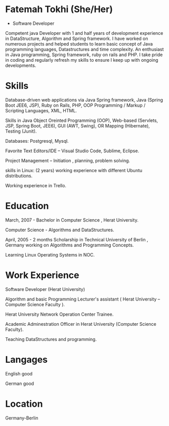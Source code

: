 
# Fatemah Tokhi (She/Her)

* Software Developer

Competent java Developer with 1 and half years of development experience in DataStructure, Algorithm and Spring framework. I have worked on numerous projects and helped students to learn basic concept of Java programming languages, Datastructures and time complexity. An enthusiast in  Java programming, Spring framework, ruby on rails and PHP. I take pride in coding and regularly refresh my skills to ensure I keep up with ongoing developments. 

# Skills
Database-driven web applications via Java Spring framework, Java (Spring Boot JEE6, JSP), Ruby on Rails, PHP, OOP Programming / Markup / Scripting Languages, XML, HTML.


Skills in Java Object Oreinted Programming (OOP), Web-based (Servlets, JSP, Spring Boot, JEE6), GUI (AWT, Swing), OR Mapping (Hibernate), Testing (Junit).

Databases: Postgresql, Mysql.

Favorite Text Editors/IDE – Visual Studio Code, Sublime,  Eclipse.

Project Management – Initiation , planning, problem solving.

skills in Linux: (2 years) working experience with different Ubuntu distributions.

Working experience in Trello.

# Education
March, 2007 - Bachelor in Computer Science , Herat University.

Computer Science - Algorithms and DataStructures.

April, 2005 - 2 months Scholarship in Technical University of Berlin , Germany working on Algorithms and Programming Concepts.

Learning Linux Operating Systems in NOC.

# Work Experience
Software Developer (Herat University)

Algorithm and basic Programming Lecturer's assistant ( Herat University – Computer Science Faculty ).

Herat University Network Operation Center Trainee.

Academic Adminestration Officer in Herat University (Computer Science Faculty).

Teaching DataStructures and programming.

# Langages
English good

German  good

# Location
Germany-Berlin
